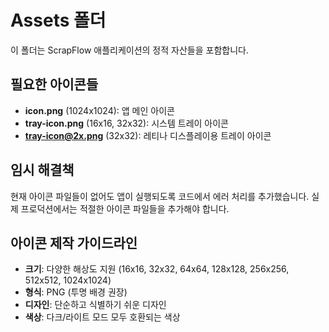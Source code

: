 # Assets 폴더

이 폴더는 ScrapFlow 애플리케이션의 정적 자산들을 포함합니다.

## 필요한 아이콘들

- **icon.png** (1024x1024): 앱 메인 아이콘
- **tray-icon.png** (16x16, 32x32): 시스템 트레이 아이콘  
- **tray-icon@2x.png** (32x32): 레티나 디스플레이용 트레이 아이콘

## 임시 해결책

현재 아이콘 파일들이 없어도 앱이 실행되도록 코드에서 에러 처리를 추가했습니다.
실제 프로덕션에서는 적절한 아이콘 파일들을 추가해야 합니다.

## 아이콘 제작 가이드라인

- **크기**: 다양한 해상도 지원 (16x16, 32x32, 64x64, 128x128, 256x256, 512x512, 1024x1024)
- **형식**: PNG (투명 배경 권장)
- **디자인**: 단순하고 식별하기 쉬운 디자인
- **색상**: 다크/라이트 모드 모두 호환되는 색상